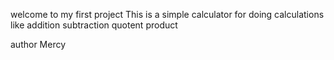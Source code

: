 welcome to my first project
This is a simple calculator for doing calculations like 
addition
subtraction
quotent 
product

author Mercy 